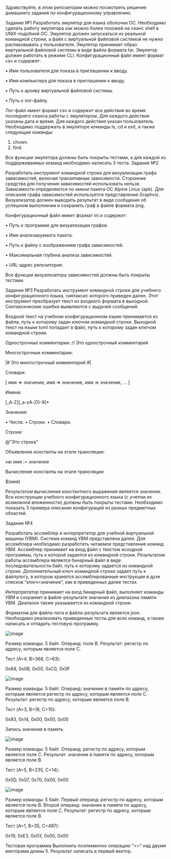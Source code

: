 Здравствуйте, в этом репозитории можно посмотреть решение домашнего задания по конфигурационному управлению.

Задание №1
Разработать эмулятор для языка оболочки ОС. Необходимо сделать работу
эмулятора как можно более похожей на сеанс shell в UNIX-подобной ОС.
Эмулятор должен запускаться из реальной командной строки, а файл с
виртуальной файловой системой не нужно распаковывать у пользователя.
Эмулятор принимает образ виртуальной файловой системы в виде файла формата
tar. Эмулятор должен работать в режиме CLI.
Конфигурационный файл имеет формат csv и содержит:

• Имя пользователя для показа в приглашении к вводу.

• Имя компьютера для показа в приглашении к вводу.

• Путь к архиву виртуальной файловой системы.

• Путь к лог-файлу.

Лог-файл имеет формат csv и содержит все действия во время последнего
сеанса работы с эмулятором. Для каждого действия указаны дата и время. Для
каждого действия указан пользователь.
Необходимо поддержать в эмуляторе команды ls, cd и exit, а также
следующие команды:
1. chown.
2. find.
   

Все функции эмулятора должны быть покрыты тестами, а для каждой из
поддерживаемых команд необходимо написать 3 теста.
Задание №2

Разработать инструмент командной строки для визуализации графа
зависимостей, включая транзитивные зависимости. Сторонние средства для
получения зависимостей использовать нельзя.
Зависимости определяются по имени пакета ОС Alpine Linux (apk). Для
описания графа зависимостей используется представление Graphviz.
Визуализатор должен выводить результат в виде сообщения об успешном
выполнении и сохранять граф в файле формата png.

Конфигурационный файл имеет формат ini и содержит:

   • Путь к программе для визуализации графов.
   
   • Имя анализируемого пакета.
   
   • Путь к файлу с изображением графа зависимостей.
   
   • Максимальная глубина анализа зависимостей.
   
   • URL-адрес репозитория.

Все функции визуализатора зависимостей должны быть покрыты тестами.


Задание №3
Разработать инструмент командной строки для учебного конфигурационного
языка, синтаксис которого приведен далее. Этот инструмент преобразует текст из
входного формата в выходной. Синтаксические ошибки выявляются с выдачей
сообщений.

Входной текст на учебном конфигурационном языке принимается из
файла, путь к которому задан ключом командной строки. Выходной текст на
языке toml попадает в файл, путь к которому задан ключом командной строки.

Однострочные комментарии:
// Это однострочный комментарий

Многострочные комментарии:

|#
Это многострочный
комментарий
#|

Словари:

[
 имя => значение,
 имя => значение,
 имя => значение,
 ...
]

Имена:

[_A-Z][_a-zA-Z0-9]*

Значения:

• Числа.
• Строки.
• Словари.

Строки:

@"Это строка"

Объявление константы на этапе трансляции:

var имя := значение

Вычисление константы на этапе трансляции:

$(имя)

Результатом вычисления константного выражения является значение.
Все конструкции учебного конфигурационного языка (с учетом их
возможной вложенности) должны быть покрыты тестами. Необходимо показать 3
примера описания конфигураций из разных предметных областей.

Задание №4

Разработать ассемблер и интерпретатор для учебной виртуальной машины
(УВМ). Система команд УВМ представлена далее.
Для ассемблера необходимо разработать читаемое представление команд
УВМ. Ассемблер принимает на вход файл с текстом исходной программы, путь к
которой задается из командной строки. Результатом работы ассемблера является
бинарный файл в виде последовательности байт, путь к которому задается из
командной строки. Дополнительный ключ командной строки задает путь к файлулогу, в котором хранятся ассемблированные инструкции в духе списков
“ключ=значение”, как в приведенных далее тестах.

Интерпретатор принимает на вход бинарный файл, выполняет команды УВМ
и сохраняет в файле-результате значения из диапазона памяти УВМ. Диапазон
также указывается из командной строки.

Форматом для файла-лога и файла-результата является json.
Необходимо реализовать приведенные тесты для всех команд, а также
написать и отладить тестовую программу.

![image](https://github.com/user-attachments/assets/d324adfb-82e2-409e-a4ab-99c733879c11)


Размер команды: 5 байт. Операнд: поле B. Результат: регистр по адресу,
которым является поле C.

Тест (A=4, B=368, C=63):

0x84, 0x0B, 0x00, 0xC0, 0x0F


![image](https://github.com/user-attachments/assets/6c839bae-ae91-493f-8d90-113ffc0ccc2d)

Размер команды:
5 байт. Операнд: значение в памяти по адресу, которым
является регистр по адресу, которым является поле C. 
Результат:
регистр по адресу, которым является поле B.

Тест (A=3, B=18, C=10):

0x93, 0x14, 0x00, 0x00, 0x00

Запись значения в память

![image](https://github.com/user-attachments/assets/4fc61401-5cb9-4502-8055-5af5b90ae088)


Размер команды: 5 байт. Операнд: регистр по адресу, которым является поле
C. Результат: значение в памяти по адресу, которым является поле B.

Тест (A=5, B=235, C=14):

0x5D, 0x07, 0x70, 0x00, 0x00

![image](https://github.com/user-attachments/assets/0dff7b6f-4a77-4c8c-88b4-3a9b81795bb6)


Размер команды: 5 байт. Первый операнд: регистр по адресу, которым
является поле B. Второй операнд: значение в памяти по адресу, которым является
поле C. Результат: регистр по адресу, которым является поле B.

Тест (A=1, B=35, C=497):

0x19, 0xE3, 0x03, 0x00, 0x00

Тестовая программа
Выполнить поэлементно операцию "<=" над двумя векторами длины 5.
Результат записать в первый вектор.
